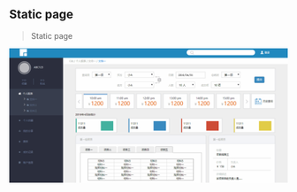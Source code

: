 ## Static page

> Static page


![manager](https://raw.githubusercontent.com/Yangfan2016/PicBed/master/Personal/manage-page.gif)